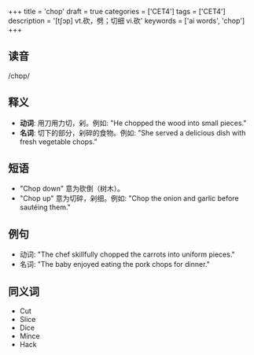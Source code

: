 +++
title = 'chop'
draft = true
categories = ['CET4']
tags = ['CET4']
description = '[t∫ɔp] vt.砍，劈；切细 vi.砍'
keywords = ['ai words', 'chop']
+++

## 读音
/chɒp/

## 释义
- **动词**: 用刀用力切，剁。例如: "He chopped the wood into small pieces."
- **名词**: 切下的部分，剁碎的食物。例如: "She served a delicious dish with fresh vegetable chops."

## 短语
- "Chop down" 意为砍倒（树木）。
- "Chop up" 意为切碎，剁细。例如: "Chop the onion and garlic before sautéing them."

## 例句
- 动词: "The chef skillfully chopped the carrots into uniform pieces."
- 名词: "The baby enjoyed eating the pork chops for dinner."

## 同义词
- Cut
- Slice
- Dice
- Mince
- Hack
